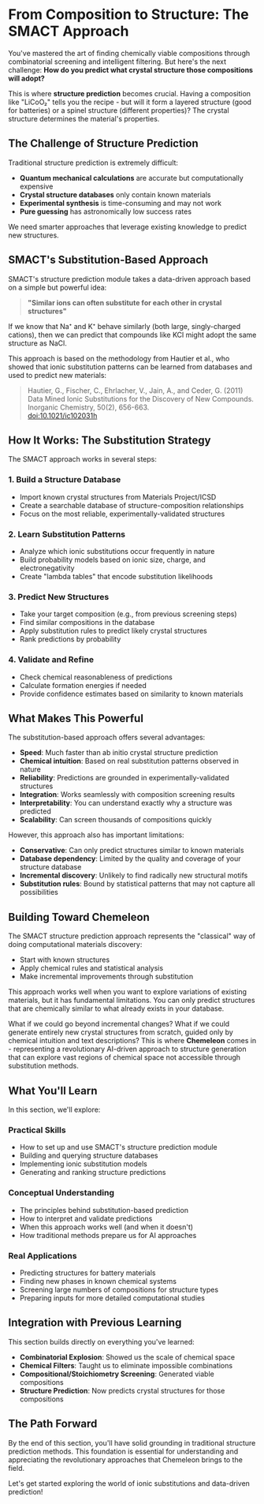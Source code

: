 # From Composition to Structure: The SMACT Approach

You've mastered the art of finding chemically viable compositions through combinatorial screening and intelligent filtering. But here's the next challenge: **How do you predict what crystal structure those compositions will adopt?**

This is where **structure prediction** becomes crucial. Having a composition like "LiCoO₂" tells you the recipe - but will it form a layered structure (good for batteries) or a spinel structure (different properties)? The crystal structure determines the material's properties.

## The Challenge of Structure Prediction

Traditional structure prediction is extremely difficult:
- **Quantum mechanical calculations** are accurate but computationally expensive
- **Crystal structure databases** only contain known materials
- **Experimental synthesis** is time-consuming and may not work
- **Pure guessing** has astronomically low success rates

We need smarter approaches that leverage existing knowledge to predict new structures.

## SMACT's Substitution-Based Approach

SMACT's structure prediction module takes a data-driven approach based on a simple but powerful idea:

> **"Similar ions can often substitute for each other in crystal structures"**

If we know that Na⁺ and K⁺ behave similarly (both large, singly-charged cations), then we can predict that compounds like KCl might adopt the same structure as NaCl.

This approach is based on the methodology from Hautier et al., who showed that ionic substitution patterns can be learned from databases and used to predict new materials:

> Hautier, G., Fischer, C., Ehrlacher, V., Jain, A., and Ceder, G. (2011)  
> Data Mined Ionic Substitutions for the Discovery of New Compounds.  
> Inorganic Chemistry, 50(2), 656-663.  
> [doi:10.1021/ic102031h](https://pubs.acs.org/doi/10.1021/ic102031h)

## How It Works: The Substitution Strategy

The SMACT approach works in several steps:

### 1. **Build a Structure Database**
- Import known crystal structures from Materials Project/ICSD
- Create a searchable database of structure-composition relationships
- Focus on the most reliable, experimentally-validated structures

### 2. **Learn Substitution Patterns**
- Analyze which ionic substitutions occur frequently in nature
- Build probability models based on ionic size, charge, and electronegativity
- Create "lambda tables" that encode substitution likelihoods

### 3. **Predict New Structures**
- Take your target composition (e.g., from previous screening steps)
- Find similar compositions in the database
- Apply substitution rules to predict likely crystal structures
- Rank predictions by probability

### 4. **Validate and Refine**
- Check chemical reasonableness of predictions
- Calculate formation energies if needed
- Provide confidence estimates based on similarity to known materials

## What Makes This Powerful

The substitution-based approach offers several advantages:

- **Speed**: Much faster than ab initio crystal structure prediction
- **Chemical intuition**: Based on real substitution patterns observed in nature
- **Reliability**: Predictions are grounded in experimentally-validated structures
- **Integration**: Works seamlessly with composition screening results
- **Interpretability**: You can understand exactly why a structure was predicted
- **Scalability**: Can screen thousands of compositions quickly

However, this approach also has important limitations:

- **Conservative**: Can only predict structures similar to known materials
- **Database dependency**: Limited by the quality and coverage of your structure database
- **Incremental discovery**: Unlikely to find radically new structural motifs
- **Substitution rules**: Bound by statistical patterns that may not capture all possibilities

## Building Toward Chemeleon

The SMACT structure prediction approach represents the "classical" way of doing computational materials discovery:
- Start with known structures
- Apply chemical rules and statistical analysis
- Make incremental improvements through substitution

This approach works well when you want to explore variations of existing materials, but it has fundamental limitations. You can only predict structures that are chemically similar to what already exists in your database.

What if we could go beyond incremental changes? What if we could generate entirely new crystal structures from scratch, guided only by chemical intuition and text descriptions? This is where **Chemeleon** comes in - representing a revolutionary AI-driven approach to structure generation that can explore vast regions of chemical space not accessible through substitution methods.

## What You'll Learn

In this section, we'll explore:

### Practical Skills
- How to set up and use SMACT's structure prediction module
- Building and querying structure databases
- Implementing ionic substitution models
- Generating and ranking structure predictions

### Conceptual Understanding
- The principles behind substitution-based prediction
- How to interpret and validate predictions
- When this approach works well (and when it doesn't)
- How traditional methods prepare us for AI approaches

### Real Applications
- Predicting structures for battery materials
- Finding new phases in known chemical systems
- Screening large numbers of compositions for structure types
- Preparing inputs for more detailed computational studies

## Integration with Previous Learning

This section builds directly on everything you've learned:
- **Combinatorial Explosion**: Showed us the scale of chemical space
- **Chemical Filters**: Taught us to eliminate impossible combinations
- **Compositional/Stoichiometry Screening**: Generated viable compositions
- **Structure Prediction**: Now predicts crystal structures for those compositions

## The Path Forward

By the end of this section, you'll have solid grounding in traditional structure prediction methods. This foundation is essential for understanding and appreciating the revolutionary approaches that Chemeleon brings to the field.

Let's get started exploring the world of ionic substitutions and data-driven prediction!
